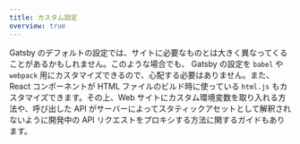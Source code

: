 ```yaml
---
title: カスタム設定
overview: true
---
```


Gatsby のデフォルトの設定では、サイトに必要なものとは大きく異なってくることがあるかもしれません。このような場合でも、 Gatsby の設定を `babel` や `webpack` 用にカスタマイズできるので、心配する必要はありません。また、 React コンポーネントが HTML ファイルのビルド時に使っている `html.js` もカスタマイズできます。その上、Web サイトにカスタム環境変数を取り入れる方法や、呼び出した API がサーバーによってスタティックアセットとして解釈されないように開発中の API リクエストをプロキシする方法に関するガイドもあります。

<GuideList slug={props.slug} />
